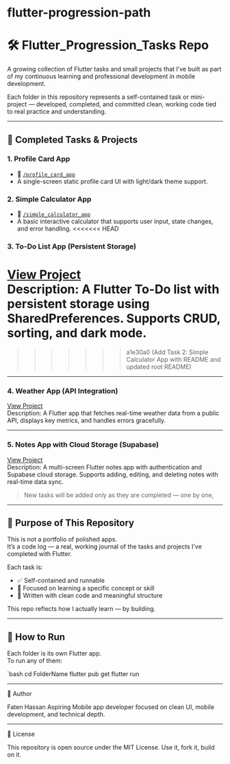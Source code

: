 # flutter-progression-path
# 🛠️ Flutter_Progression_Tasks Repo

A growing collection of Flutter tasks and small projects that I’ve built as part of my continuous learning and professional development in mobile development.

Each folder in this repository represents a self-contained task or mini-project — developed, completed, and committed clean, working code tied to real practice and understanding.

---

## 📂 Completed Tasks & Projects

### 1. Profile Card App
- 📁 [`/profile_card_app`](./profile_card_app)
- A single-screen static profile card UI with light/dark theme support.

### 2. Simple Calculator App
- 📁 [`/simple_calculator_app`](./simple_calculator_app)
- A basic interactive calculator that supports user input, state changes, and error handling.
<<<<<<< HEAD

### 3. To-Do List App (Persistent Storage)
[View Project](./todo_list_app)  
Description: A Flutter To-Do list with persistent storage using SharedPreferences. Supports CRUD, sorting, and dark mode.
=======

>>>>>>> a1e30a0 (Add Task 2: Simple Calculator App with README and updated root README)
---

### 4. Weather App (API Integration)  
[View Project](./weather_app)  
Description: A Flutter app that fetches real-time weather data from a public API, displays key metrics, and handles errors gracefully.

---

### 5. Notes App with Cloud Storage (Supabase)  
[View Project](./notes_app)  
Description: A multi-screen Flutter notes app with authentication and Supabase cloud storage. Supports adding, editing, and deleting notes with real-time data sync.

> New tasks will be added only as they are completed — one by one, 

---

## 🎯 Purpose of This Repository

This is not a portfolio of polished apps.  
It’s a code log — a real, working journal of the tasks and projects I’ve completed with Flutter.

Each task is:
- ✅ Self-contained and runnable
- 🧠 Focused on learning a specific concept or skill
- 🧼 Written with clean code and meaningful structure

This repo reflects how I actually learn — by building.

---

## 🚀 How to Run

Each folder is its own Flutter app.  
To run any of them:

`bash
cd FolderName
flutter pub get
flutter run


---

👤 Author

Faten Hassan
Aspiring Mobile app developer focused on clean UI, mobile development, and technical depth.


---

📜 License

This repository is open source under the MIT License.
Use it, fork it, build on it.
